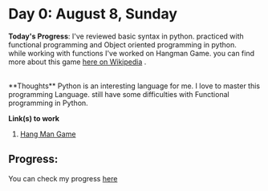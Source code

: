 # Day 0: August 8, Sunday

**Today's Progress**: I've reviewed basic syntax in python. practiced with functional programming and Object oriented programming in python.
<br>
while working with functions I've worked on Hangman Game. you can find more about this game [here on Wikipedia](https://en.wikipedia.org/wiki/Hangman_(game)) .

<br> 
**Thoughts** Python is an interesting language for me. I love to master this programming Language. still have some difficulties with Functional programming in Python.
  
**Link(s) to work**
1. [Hang Man Game](https://github.com/KhudadadKhawari/100DaysOfCode/blob/main/Day%200/hangman.py)

## Progress:
You can check my progress [here](https://github.com/KhudadadKhawari/100-days-of-code/blob/master/log.md)